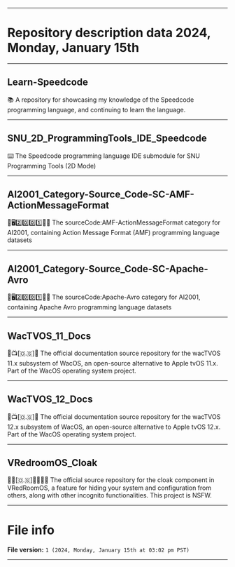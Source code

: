 
***

# Repository description data 2024, Monday, January 15th

---

## Learn-Speedcode

📚️ A repository for showcasing my knowledge of the Speedcode programming language, and continuing to learn the language.

---

## SNU_2D_ProgrammingTools_IDE_Speedcode

⌨️ The Speedcode programming language IDE submodule for SNU Programming Tools (2D Mode) 

---

## AI2001_Category-Source_Code-SC-AMF-ActionMessageFormat

🧠️🖥️2️⃣️0️⃣️0️⃣️1️⃣️💾️📜️ The sourceCode:AMF-ActionMessageFormat category for AI2001, containing Action Message Format (AMF) programming language datasets

---

## AI2001_Category-Source_Code-SC-Apache-Avro

🧠️🖥️2️⃣️0️⃣️0️⃣️1️⃣️💾️📜️ The sourceCode:Apache-Avro category for AI2001, containing Apache Avro programming language datasets

---

## WacTVOS_11_Docs

🍏️📺️[🇴.🇸]📖️ The official documentation source repository for the wacTVOS 11.x subsystem of WacOS, an open-source alternative to Apple tvOS 11.x. Part of the WacOS operating system project.

---

## WacTVOS_12_Docs

🍏️📺️[🇴.🇸]📖️ The official documentation source repository for the wacTVOS 12.x subsystem of WacOS, an open-source alternative to Apple tvOS 12.x. Part of the WacOS operating system project.

---

## VRedroomOS_Cloak

🔞️🏰️[🇴.🇸]🏳️‍🌈️🥸️🔞️ The official source repository for the cloak component in VRedRoomOS, a feature for hiding your system and configuration from others, along with other incognito functionalities. This project is NSFW.

***

# File info

**File version:** `1 (2024, Monday, January 15th at 03:02 pm PST)`

***

